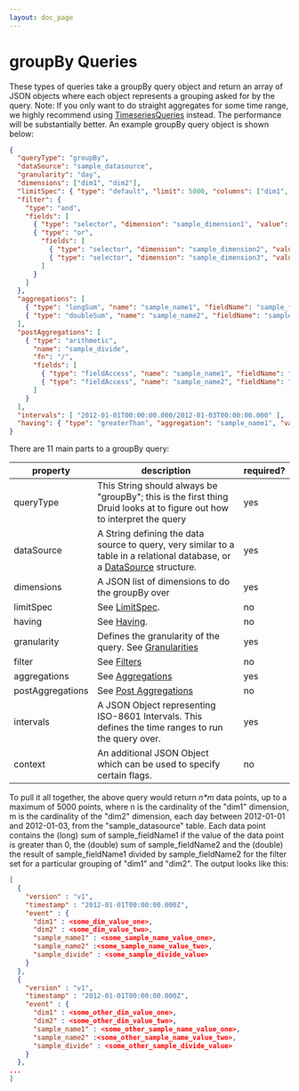 ```yaml
---
layout: doc_page
---
```

# groupBy Queries
These types of queries take a groupBy query object and return an array of JSON objects where each object represents a grouping asked for by the query. Note: If you only want to do straight aggregates for some time range, we highly recommend using [TimeseriesQueries](TimeseriesQuery.html) instead. The performance will be substantially better.
An example groupBy query object is shown below:

``` json
{
  "queryType": "groupBy",
  "dataSource": "sample_datasource",
  "granularity": "day",
  "dimensions": ["dim1", "dim2"],
  "limitSpec": { "type": "default", "limit": 5000, "columns": ["dim1", "metric1"] },
  "filter": {
    "type": "and",
    "fields": [
      { "type": "selector", "dimension": "sample_dimension1", "value": "sample_value1" },
      { "type": "or", 
        "fields": [
          { "type": "selector", "dimension": "sample_dimension2", "value": "sample_value2" },
          { "type": "selector", "dimension": "sample_dimension3", "value": "sample_value3" }
        ]
      }
    ]
  },
  "aggregations": [
    { "type": "longSum", "name": "sample_name1", "fieldName": "sample_fieldName1" },
    { "type": "doubleSum", "name": "sample_name2", "fieldName": "sample_fieldName2" }
  ],
  "postAggregations": [
    { "type": "arithmetic",
      "name": "sample_divide",
      "fn": "/",
      "fields": [
        { "type": "fieldAccess", "name": "sample_name1", "fieldName": "sample_fieldName1" },
        { "type": "fieldAccess", "name": "sample_name2", "fieldName": "sample_fieldName2" }
      ]
    }
  ],
  "intervals": [ "2012-01-01T00:00:00.000/2012-01-03T00:00:00.000" ],
  "having": { "type": "greaterThan", "aggregation": "sample_name1", "value": 0 }
}
```

There are 11 main parts to a groupBy query:

|property|description|required?|
|--------|-----------|---------|
|queryType|This String should always be "groupBy"; this is the first thing Druid looks at to figure out how to interpret the query|yes|
|dataSource|A String defining the data source to query, very similar to a table in a relational database, or a [DataSource](DataSource.html) structure.|yes|
|dimensions|A JSON list of dimensions to do the groupBy over|yes|
|limitSpec|See [LimitSpec](LimitSpec.html).|no|
|having|See [Having](Having.html).|no|
|granularity|Defines the granularity of the query. See [Granularities](Granularities.html)|yes|
|filter|See [Filters](Filters.html)|no|
|aggregations|See [Aggregations](Aggregations.html)|yes|
|postAggregations|See [Post Aggregations](Post-Aggregations.html)|no|
|intervals|A JSON Object representing ISO-8601 Intervals. This defines the time ranges to run the query over.|yes|
|context|An additional JSON Object which can be used to specify certain flags.|no|

To pull it all together, the above query would return *n\*m* data points, up to a maximum of 5000 points, where n is the cardinality of the "dim1" dimension, m is the cardinality of the "dim2" dimension, each day between 2012-01-01 and 2012-01-03, from the "sample_datasource" table. Each data point contains the (long) sum of sample_fieldName1 if the value of the data point is greater than 0, the (double) sum of sample_fieldName2 and the (double) the result of sample_fieldName1 divided by sample_fieldName2 for the filter set for a particular grouping of "dim1" and "dim2". The output looks like this:

```json
[ 
  {
    "version" : "v1",
    "timestamp" : "2012-01-01T00:00:00.000Z",
    "event" : {
      "dim1" : <some_dim_value_one>,
      "dim2" : <some_dim_value_two>,
      "sample_name1" : <some_sample_name_value_one>,
      "sample_name2" :<some_sample_name_value_two>,
      "sample_divide" : <some_sample_divide_value>
    }
  }, 
  {
    "version" : "v1",
    "timestamp" : "2012-01-01T00:00:00.000Z",
    "event" : {
      "dim1" : <some_other_dim_value_one>,
      "dim2" : <some_other_dim_value_two>,
      "sample_name1" : <some_other_sample_name_value_one>,
      "sample_name2" :<some_other_sample_name_value_two>,
      "sample_divide" : <some_other_sample_divide_value>
    }
  },
...
]
```